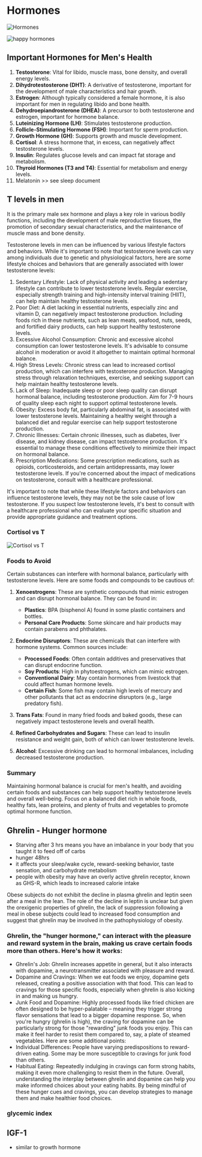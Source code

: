 # Hormones

![Hormones](image.png)

![happy hormones](Science/static/Happy%20Hormones.png)

## Important Hormones for Men's Health

1. **Testosterone**: Vital for libido, muscle mass, bone density, and overall energy levels.
2. **Dihydrotestosterone (DHT)**: A derivative of testosterone, important for the development of male characteristics and hair growth.
3. **Estrogen**: Although typically considered a female hormone, it is also important for men in regulating libido and bone health.
4. **Dehydroepiandrosterone (DHEA)**: A precursor to both testosterone and estrogen, important for hormone balance.
5. **Luteinizing Hormone (LH)**: Stimulates testosterone production.
6. **Follicle-Stimulating Hormone (FSH)**: Important for sperm production.
7. **Growth Hormone (GH)**: Supports growth and muscle development.
8. **Cortisol**: A stress hormone that, in excess, can negatively affect testosterone levels.
9. **Insulin**: Regulates glucose levels and can impact fat storage and metabolism.
10. **Thyroid Hormones (T3 and T4)**: Essential for metabolism and energy levels.
11. Melatonin >> see sleep document

## T levels in men

 It is the primary male sex hormone and plays a key role in various bodily functions, including the development of male reproductive tissues, the promotion of secondary sexual characteristics, and the maintenance of muscle mass and bone density.

Testosterone levels in men can be influenced by various lifestyle factors and behaviors. While it's important to note that testosterone levels can vary among individuals due to genetic and physiological factors, here are some lifestyle choices and behaviors that are generally associated with lower testosterone levels:

1. Sedentary Lifestyle: Lack of physical activity and leading a sedentary lifestyle can contribute to lower testosterone levels. Regular exercise, especially strength training and high-intensity interval training (HIIT), can help maintain healthy testosterone levels.
2. Poor Diet: A diet lacking in essential nutrients, especially zinc and vitamin D, can negatively impact testosterone production. Including foods rich in these nutrients, such as lean meats, seafood, nuts, seeds, and fortified dairy products, can help support healthy testosterone levels.
3. Excessive Alcohol Consumption: Chronic and excessive alcohol consumption can lower testosterone levels. It's advisable to consume alcohol in moderation or avoid it altogether to maintain optimal hormonal balance.
4. High Stress Levels: Chronic stress can lead to increased cortisol production, which can interfere with testosterone production. Managing stress through relaxation techniques, exercise, and seeking support can help maintain healthy testosterone levels.
5. Lack of Sleep: Inadequate sleep or poor sleep quality can disrupt hormonal balance, including testosterone production. Aim for 7-9 hours of quality sleep each night to support optimal testosterone levels.
6. Obesity: Excess body fat, particularly abdominal fat, is associated with lower testosterone levels. Maintaining a healthy weight through a balanced diet and regular exercise can help support testosterone production.
7. Chronic Illnesses: Certain chronic illnesses, such as diabetes, liver disease, and kidney disease, can impact testosterone production. It's essential to manage these conditions effectively to minimize their impact on hormonal balance.
8. Prescription Medications: Some prescription medications, such as opioids, corticosteroids, and certain antidepressants, may lower testosterone levels. If you're concerned about the impact of medications on testosterone, consult with a healthcare professional.

It's important to note that while these lifestyle factors and behaviors can influence testosterone levels, they may not be the sole cause of low testosterone. If you suspect low testosterone levels, it's best to consult with a healthcare professional who can evaluate your specific situation and provide appropriate guidance and treatment options.

### Cortisol vs T

![Cortisol vs T](<static/Cortisol.png>)

### Foods to Avoid

Certain substances can interfere with hormonal balance, particularly with testosterone levels. Here are some foods and compounds to be cautious of:

1. **Xenoestrogens**: These are synthetic compounds that mimic estrogen and can disrupt hormonal balance. They can be found in:
   - **Plastics**: BPA (bisphenol A) found in some plastic containers and bottles.
   - **Personal Care Products**: Some skincare and hair products may contain parabens and phthalates.

2. **Endocrine Disruptors**: These are chemicals that can interfere with hormone systems. Common sources include:
   - **Processed Foods**: Often contain additives and preservatives that can disrupt endocrine function.
   - **Soy Products**: High in phytoestrogens, which can mimic estrogen.
   - **Conventional Dairy**: May contain hormones from livestock that could affect human hormone levels.
   - **Certain Fish**: Some fish may contain high levels of mercury and other pollutants that act as endocrine disruptors (e.g., large predatory fish).

3. **Trans Fats**: Found in many fried foods and baked goods, these can negatively impact testosterone levels and overall health.

4. **Refined Carbohydrates and Sugars**: These can lead to insulin resistance and weight gain, both of which can lower testosterone levels.

5. **Alcohol**: Excessive drinking can lead to hormonal imbalances, including decreased testosterone production.

### Summary

Maintaining hormonal balance is crucial for men's health, and avoiding certain foods and substances can help support healthy testosterone levels and overall well-being. Focus on a balanced diet rich in whole foods, healthy fats, lean proteins, and plenty of fruits and vegetables to promote optimal hormone function.

## Ghrelin - Hunger hormone

- Starving after 3 hrs means you have an imbalance in your body that you taught it to feed off of carbs
- hunger 48hrs
- it affects your sleep/wake cycle, reward-seeking behavior, taste sensation, and carbohydrate metabolism
- people with obesity may have an overly active ghrelin receptor, known as GHS-R, which leads to increased calorie intake

Obese subjects do not exhibit the decline in plasma ghrelin and leptin seen after a meal in the lean. The role of the decline in leptin is unclear but given the orexigenic properties of ghrelin, the lack of suppression following a meal in obese subjects could lead to increased food consumption and suggest that ghrelin may be involved in the pathophysiology of obesity.

### Ghrelin, the "hunger hormone," can interact with the pleasure and reward system in the brain, making us crave certain foods more than others. Here's how it works:

- Ghrelin's Job: Ghrelin increases appetite in general, but it also interacts with dopamine, a neurotransmitter associated with pleasure and reward.
- Dopamine and Cravings: When we eat foods we enjoy, dopamine gets released, creating a positive association with that food. This can lead to cravings for those specific foods, especially when ghrelin is also kicking in and making us hungry.
- Junk Food and Dopamine: Highly processed foods like fried chicken are often designed to be hyper-palatable – meaning they trigger strong flavor sensations that lead to a bigger dopamine response.
So, when you're hungry (ghrelin is high), the craving for dopamine can be particularly strong for those "rewarding" junk foods you enjoy. This can make it feel harder to resist them compared to, say, a plate of steamed vegetables.
Here are some additional points:
- Individual Differences: People have varying predispositions to reward-driven eating. Some may be more susceptible to cravings for junk food than others.
- Habitual Eating: Repeatedly indulging in cravings can form strong habits, making it even more challenging to resist them in the future.
Overall, understanding the interplay between ghrelin and dopamine can help you make informed choices about your eating habits. By being mindful of these hunger cues and cravings, you can develop strategies to manage them and make healthier food choices.

### glycemic index

## IGF-1

- similar to growth hormone
